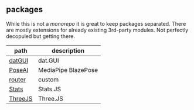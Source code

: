 ## packages

While this is not a _monorepo_ it is great to keep packages separated. There are mostly extensions for already existing 3rd-party modules. Not perfectly decopuled but getting there.

| path   | description |
| ------ | ----------- |
| [datGUI](./dat.GUI) | dat.GUI |
| [PoseAI](./PoseAI) | MediaPipe BlazePose |
| [router](./router) | custom
| [Stats](./Stats) | Stats.JS |
| [ThreeJS](./ThreeJS) | Three.JS
